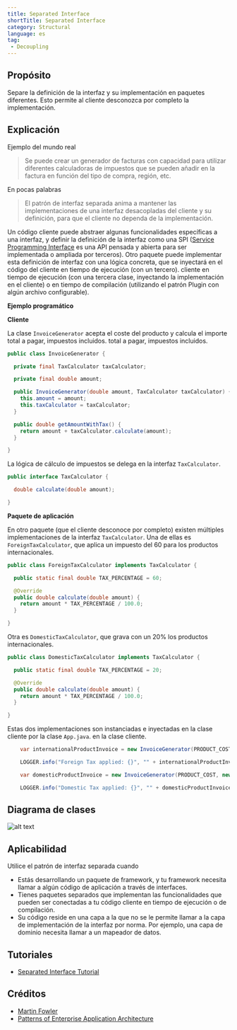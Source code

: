 ```yaml
---
title: Separated Interface
shortTitle: Separated Interface
category: Structural
language: es
tag:
 - Decoupling
---
```



## Propósito

Separe la definición de la interfaz y su implementación en paquetes diferentes. Esto permite al cliente desconozca por completo la implementación.

## Explicación

Ejemplo del mundo real

> Se puede crear un generador de facturas con capacidad para utilizar diferentes calculadoras de impuestos que se pueden añadir en la factura en función del tipo de compra, región, etc.

En pocas palabras

> El patrón de interfaz separada anima a mantener las implementaciones de una interfaz desacopladas del cliente y su definición, para que el cliente no dependa de la implementación.

Un código cliente puede abstraer algunas funcionalidades específicas a una interfaz, y definir la definición de
la interfaz como una SPI ([Service Programming Interface](https://en.wikipedia.org/wiki/Service_provider_interface)
es una API pensada y abierta para ser implementada o ampliada por terceros). Otro paquete puede
implementar esta definición de interfaz con una lógica concreta, que se inyectará en el código del cliente en tiempo de ejecución (con un tercero).
cliente en tiempo de ejecución (con una tercera clase, inyectando la implementación en el cliente) o en tiempo de compilación
(utilizando el patrón Plugin con algún archivo configurable).

**Ejemplo programático**

**Cliente**

La clase `InvoiceGenerator` acepta el coste del producto y calcula el importe total a pagar, impuestos incluidos.
total a pagar, impuestos incluidos.

```java
public class InvoiceGenerator {

  private final TaxCalculator taxCalculator;

  private final double amount;

  public InvoiceGenerator(double amount, TaxCalculator taxCalculator) {
    this.amount = amount;
    this.taxCalculator = taxCalculator;
  }

  public double getAmountWithTax() {
    return amount + taxCalculator.calculate(amount);
  }

}
```

La lógica de cálculo de impuestos se delega en la interfaz `TaxCalculator`.

```java
public interface TaxCalculator {

  double calculate(double amount);

}
```

**Paquete de aplicación**

En otro paquete (que el cliente desconoce por completo) existen múltiples implementaciones
de la interfaz `TaxCalculator`. Una de ellas es `ForeignTaxCalculator`, que aplica un impuesto del 60
para los productos internacionales.

```java
public class ForeignTaxCalculator implements TaxCalculator {

  public static final double TAX_PERCENTAGE = 60;

  @Override
  public double calculate(double amount) {
    return amount * TAX_PERCENTAGE / 100.0;
  }

}
```

Otra es `DomesticTaxCalculator`, que grava con un 20% los productos internacionales.

```java
public class DomesticTaxCalculator implements TaxCalculator {

  public static final double TAX_PERCENTAGE = 20;

  @Override
  public double calculate(double amount) {
    return amount * TAX_PERCENTAGE / 100.0;
  }

}
```

Estas dos implementaciones son instanciadas e inyectadas en la clase cliente por la clase `App.java`.
en la clase cliente.

```java
    var internationalProductInvoice = new InvoiceGenerator(PRODUCT_COST, new ForeignTaxCalculator());

    LOGGER.info("Foreign Tax applied: {}", "" + internationalProductInvoice.getAmountWithTax());

    var domesticProductInvoice = new InvoiceGenerator(PRODUCT_COST, new DomesticTaxCalculator());

    LOGGER.info("Domestic Tax applied: {}", "" + domesticProductInvoice.getAmountWithTax());
```

## Diagrama de clases

![alt text](./etc/class_diagram.png "Separated Interface")

## Aplicabilidad

Utilice el patrón de interfaz separada cuando

* Estás desarrollando un paquete de framework, y tu framework necesita llamar a algún código de aplicación a través de interfaces.
* Tienes paquetes separados que implementan las funcionalidades que pueden ser conectadas a tu código cliente en tiempo de ejecución o de compilación.
* Su código reside en una capa a la que no se le permite llamar a la capa de implementación de la interfaz por norma. Por ejemplo, una capa de dominio necesita llamar a un mapeador de datos.

## Tutoriales

* [Separated Interface Tutorial](https://www.youtube.com/watch?v=d3k-hOA7k2Y)

## Créditos

* [Martin Fowler](https://www.martinfowler.com/eaaCatalog/separatedInterface.html)
* [Patterns of Enterprise Application Architecture](https://www.amazon.com/gp/product/0321127420/ref=as_li_qf_asin_il_tl?ie=UTF8&tag=javadesignpat-20&creative=9325&linkCode=as2&creativeASIN=0321127420&linkId=e08dfb7f2cf6153542ef1b5a00b10abc)
